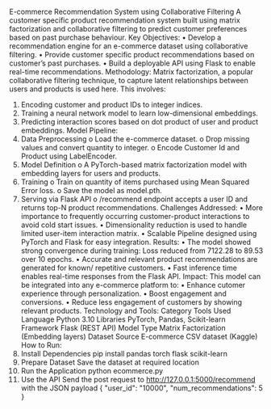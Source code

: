 E-commerce Recommendation System using Collaborative Filtering
A customer specific product recommendation system built using matrix factorization and collaborative filtering to predict customer preferences based on past purchase behaviour.
Key Objectives:
•	Develop a recommendation engine for an e-commerce dataset using collaborative filtering.
•	Provide customer specific product recommendations based on customer’s past purchases.
•	Build a deployable API using Flask to enable real-time recommendations.
Methodology:
Matrix factorization, a popular collaborative filtering technique, to capture latent relationships between users and products is used here. This involves:
1.	Encoding customer and product IDs to integer indices.
2.	Training a neural network model to learn low-dimensional embeddings.
3.	Predicting interaction scores based on dot product of user and product embeddings.
Model Pipeline:
1.	Data Preprocessing
o	Load the e-commerce dataset.
o	Drop missing values and convert quantity to integer.
o	Encode Customer Id and Product using LabelEncoder.
2.	Model Definition
o	A PyTorch-based matrix factorization model with embedding layers for users and products.
3.	Training
o	Train on quantity of items purchased using Mean Squared Error loss.
o	Save the model as model.pth.
4.	Serving via Flask API
o	/recommend endpoint accepts a user ID and returns top-N product recommendations.
 Challenges Addressed:
•	More importance to frequently occurring customer-product interactions to avoid cold start issues.
•	Dimensionality reduction is used to handle limited user-item interaction matrix.
•	Scalable Pipeline designed using PyTorch and Flask for easy integration. 
Results:
•	The model showed strong convergence during training:
 Loss reduced from 7122.28 to 89.53 over 10 epochs.
•	Accurate and relevant product recommendations are generated for known/ repetitive customers.
•	Fast inference time enables real-time responses from the Flask API.
Impact:
This model can be integrated into any e-commerce platform to:
•	Enhance cutomer experience through personalization.
•	Boost engagement and conversions.
•	Reduce less engagement of customers by showing relevant products.
Technology and Tools:
Category	Tools Used
Language	Python 3.10
Libraries	PyTorch, Pandas, Scikit-learn
Framework	Flask (REST API)
Model Type	Matrix Factorization (Embedding layers)
Dataset Source	E-commerce CSV dataset (Kaggle)
How to Run:
1.	Install Dependencies
pip install pandas torch flask scikit-learn
2. Prepare Dataset
Save the dataset at required location
3. Run the Application
python ecommerce.py
4. Use the API
Send the post request to http://127.0.0.1:5000/recommend
with the JSON payload
{
  "user_id": "10000",
  "num_recommendations": 5
}

 
